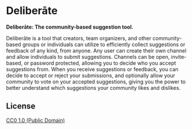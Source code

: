# Deliberāte

**Deliberāte: The community-based suggestion tool.**

Deliberāte is a tool that creators, team organizers, and other community-based groups or individuals can utilize to efficiently collect suggestions or feedback of any kind, from anyone. Any user can create their own channel and allow individuals to submit suggestions. Channels can be open, invite-based, or password protected, allowing you to decide who you accept suggestions from. When you receive suggestions or feedback, you can decide to accept or reject your submissions, and optionally allow your community to vote on your accepted suggestions, giving you the power to better understand which suggestions your community likes and dislikes.

## License

[CC0 1.0 (Public Domain)](LICENSE.md)
